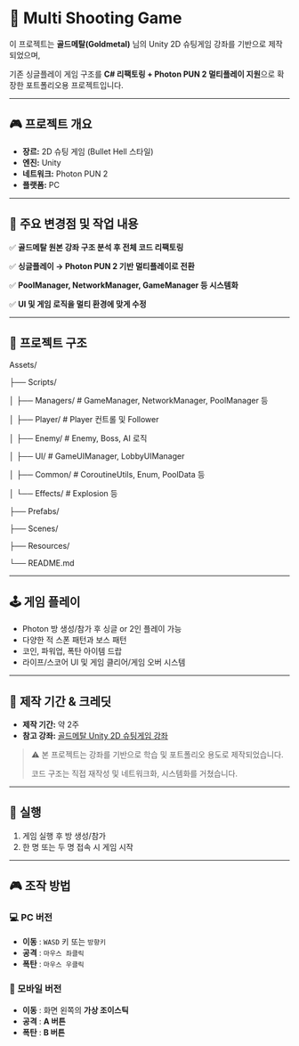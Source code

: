 # 🚀 Multi Shooting Game

이 프로젝트는 **골드메탈(Goldmetal)** 님의 Unity 2D 슈팅게임 강좌를 기반으로 제작되었으며,

기존 싱글플레이 게임 구조를 **C# 리팩토링 + Photon PUN 2 멀티플레이 지원**으로 확장한 포트폴리오용 프로젝트입니다.

---

## 🎮 프로젝트 개요

- **장르:** 2D 슈팅 게임 (Bullet Hell 스타일)
- **엔진:** Unity
- **네트워크:** Photon PUN 2
- **플랫폼:** PC

---

## 📌 주요 변경점 및 작업 내용

✅ **골드메탈 원본 강좌 구조 분석 후 전체 코드 리팩토링**

✅ **싱글플레이 → Photon PUN 2 기반 멀티플레이로 전환**

✅ **PoolManager, NetworkManager, GameManager 등 시스템화**

✅ **UI 및 게임 로직을 멀티 환경에 맞게 수정**

---

## 📂 프로젝트 구조

Assets/

├── Scripts/

│   ├── Managers/        # GameManager, NetworkManager, PoolManager 등

│   ├── Player/          # Player 컨트롤 및 Follower

│   ├── Enemy/           # Enemy, Boss, AI 로직

│   ├── UI/              # GameUIManager, LobbyUIManager

│   ├── Common/          # CoroutineUtils, Enum, PoolData 등

│   └── Effects/         # Explosion 등

├── Prefabs/

├── Scenes/

├── Resources/

└── README.md

---

## 🕹️ 게임 플레이

- Photon 방 생성/참가 후 싱글 or 2인 플레이 가능
- 다양한 적 스폰 패턴과 보스 패턴
- 코인, 파워업, 폭탄 아이템 드랍
- 라이프/스코어 UI 및 게임 클리어/게임 오버 시스템

---

## 📌 제작 기간 & 크레딧

- **제작 기간:** 약 2주
- **참고 강좌:** [골드메탈 Unity 2D 슈팅게임 강좌](https://www.youtube.com/@Goldmetal)

> ⚠️ 본 프로젝트는 강좌를 기반으로 학습 및 포트폴리오 용도로 제작되었습니다.
> 
> 
> 코드 구조는 직접 재작성 및 네트워크화, 시스템화를 거쳤습니다.
> 

---

## 🚀 실행

1. 게임 실행 후 방 생성/참가
2. 한 명 또는 두 명 접속 시 게임 시작

---

## 🎮 조작 방법

### 💻 PC 버전

- **이동** : `WASD` 키 또는 `방향키`
- **공격** : `마우스 좌클릭`
- **폭탄** : `마우스 우클릭`

### 📱 모바일 버전

- **이동** : 화면 왼쪽의 **가상 조이스틱**
- **공격** : **A 버튼**
- **폭탄** : **B 버튼**
